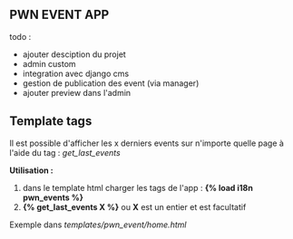 PWN EVENT APP
-------------
todo : 
 - ajouter desciption du projet
 - admin custom
 - integration avec django cms
 - gestion de publication des event (via manager)
 - ajouter preview dans l'admin


Template tags
-------------
Il est possible d'afficher les x derniers events sur n'importe quelle page à l'aide du tag : *get_last_events*

**Utilisation :**

1. dans le template html charger les tags de l'app : **{% load i18n pwn_events %}**
2. **{% get_last_events X %}** ou **X** est un entier et est facultatif

Exemple dans *templates/pwn_event/home.html*


